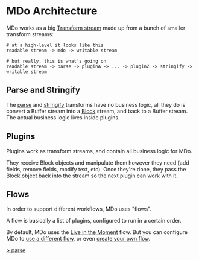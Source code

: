 # MDo Architecture

MDo works as a big [Transform stream](https://nodejs.org/api/stream.html#stream_types_of_streams) made up from a bunch of smaller transform streams:

```
# at a high-level it looks like this
readable stream -> mdo -> writable stream

# but really, this is what's going on
readable stream -> parse -> pluginA -> ... -> pluginZ -> stringify -> writable stream
```

## Parse and Stringify

The [parse](/architecture/parse.md) and [stringify](/architecture/stringify.md) transforms have no business logic, all they do is convert a Buffer stream into a [Block](/architecture/block_model.md) stream, and back to a Buffer stream. The actual business logic lives inside plugins.

## Plugins

Plugins work as transform streams, and contain all business logic for MDo.

They receive Block objects and manipulate them however they need (add fields, remove fields, modify text, etc). Once they're done, they pass the Block object back into the stream so the next plugin can work with it.

## Flows

In order to support different workflows, MDo uses "flows".

A flow is basically a list of plugins, configured to run in a certain order.

By default, MDo uses the [Live in the Moment](https://github.com/mdo-org/mdo/tree/master/packages/mdo-flow-live-in-the-moment) flow. But you can configure MDo to [use a different flow](/customize/use_flow.md), or even [create your own flow](/customize/create_flow.md).

[> parse](/architecture/parse.md)
